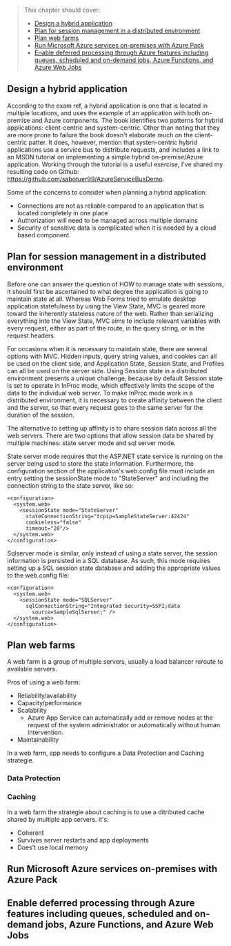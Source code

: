 > This chapter should cover:
> - [Design a hybrid application]()
> - [Plan for session management in a distributed environment]()
> - [Plan web farms]()
> - [Run Microsoft Azure services on-premises with Azure Pack]()
> - [Enable deferred processing through Azure features including queues, scheduled and on-demand jobs, Azure Functions, and Azure Web Jobs]()

## Design a hybrid application

According to the exam ref, a hybrid application is one that is located in multiple locations, and uses the example of an application with both on-premise and Azure components.  The book identifies two patterns for hybrid applications: client-centric and system-centric. Other than noting that they are more prone to failure the book doesn't elaborate much on the client-centric patter.  It does, however, mention that systen-centric hybrid applications use a service bus to distribute requests, and includes a link to an MSDN tutorial on implementing a simple hybrid on-premise/Azure application.  Working through the tutorial is a useful exercise, I've shared my resulting code on Github: https://github.com/sabotuer99/AzureServiceBusDemo.

Some of the concerns to consider when planning a hybrid application:

 * Connections are not as reliable compared to an application that is located completely in one place
 * Authorization will need to be managed across multiple domains
 * Security of sensitive data is complicated when it is needed by a cloud based component.

## Plan for session management in a distributed environment

Before one can answer the question of HOW to manage state with sessions, it should first be ascertained to what degree the application is going to maintain state at all.  Whereas Web Forms tried to emulate desktop application statefulness by using the View State, MVC is geared more toward the inherently stateless nature of the web.  Rather than serializing everything into the View State, MVC aims to include relevant variables with every request, either as part of the route, in the query string, or in the request headers.

For occasions when it is necessary to maintain state, there are several options with MVC.  Hidden inputs, query string values, and cookies can all be used on the client side, and Application State, Session State, and Profiles can all be used on the server side. Using Session state in a distributed environment presents a unique challenge, because by default Session state is set to operate in InProc mode, which effectively limits the scope of the data to the individual web server.  To make InProc mode work in a distributed environment, it is necessary to create affinity between the client and the server, so that every request goes to the same server for the duration of the session.

The alternative to setting up affinity is to share session data across all the web servers.  There are two options that allow session data be shared by multiple machines: state server mode and sql server mode.

State server mode requires that the ASP.NET state service is running on the server being used to store the state information. Furthermore, the configuration section of the application's web.config file must include an entry setting the sessionState mode to "StateServer" and including the connection string to the state server, like so:

```
<configuration>
  <system.web>
    <sessionState mode="StateServer"
      stateConnectionString="tcpip=SampleStateServer:42424"
      cookieless="false"
      timeout="20"/>
  </system.web>
</configuration>
```
Sqlserver mode is similar, only instead of using a state server, the session information is persisted in a SQL database.  As such, this mode requires setting up a SQL session state database and adding the appropriate values to the web.config file:

```
<configuration>
  <system.web>
    <sessionState mode="SQLServer"
      sqlConnectionString="Integrated Security=SSPI;data 
        source=SampleSqlServer;" />
  </system.web>
</configuration>
```

## Plan web farms

A web farm is a group of multiple servers, usually a load balancer reroute to available servers.

Pros of using a web farm:
 * Reliability/availability
 * Capacity/performance
 * Scalability
   *  Azure App Service can automatically add or remove nodes at the request of the system administrator or automatically without human intervention.
 * Maintainability

In a web farm, app needs to configure a Data Protection and Caching strategie.

### Data Protection

### Caching

In a web farm the strategie about caching is to use a ditributed cache shared by multiple app servers.
it's:
 * Coherent
 * Survives server restarts and app deployments
 * Does't use local memory

## Run Microsoft Azure services on-premises with Azure Pack
## Enable deferred processing through Azure features including queues, scheduled and on-demand jobs, Azure Functions, and Azure Web Jobs
